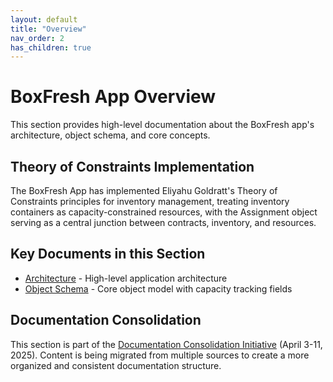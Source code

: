 ```yaml
---
layout: default
title: "Overview"
nav_order: 2
has_children: true
---
```


# BoxFresh App Overview

This section provides high-level documentation about the BoxFresh app's architecture, object schema, and core concepts.

## Theory of Constraints Implementation

The BoxFresh App has implemented Eliyahu Goldratt's Theory of Constraints principles for inventory management, treating inventory containers as capacity-constrained resources, with the Assignment object serving as a central junction between contracts, inventory, and resources.

## Key Documents in this Section

- [Architecture](./architecture.md) - High-level application architecture
- [Object Schema](./schema.md) - Core object model with capacity tracking fields

## Documentation Consolidation

This section is part of the [Documentation Consolidation Initiative](../project/consolidation-status.md) (April 3-11, 2025). Content is being migrated from multiple sources to create a more organized and consistent documentation structure. 